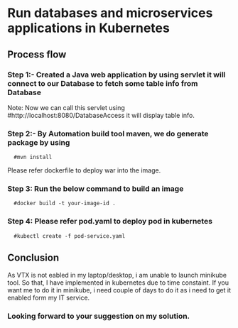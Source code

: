 # Run databases and microservices applications in Kubernetes 

## Process flow

### Step 1:-  Created a Java web application by using servlet it will connect to our Database to fetch some table info from Database
 Note: Now we can call this servlet using #http://localhost:8080/DatabaseAccess it will display table info.
 
### Step 2:- By Automation build tool maven, we do generate package by using 
      #mvn install
Please refer dockerfile to deploy war into the image.

### Step 3: Run the below command to build an image
      #docker build -t your-image-id .

### Step 4: Please refer pod.yaml to deploy pod in kubernetes
      #kubectl create -f pod-service.yaml

## Conclusion
As VTX is not eabled in my laptop/desktop, i am unable to launch minikube tool. So that, I have implemented in kubernetes due to time constaint. If you want me to do it in minikube, i need couple of days to do it as i need to get it enabled form my IT service. 

### Looking forward to your suggestion on my solution. 
